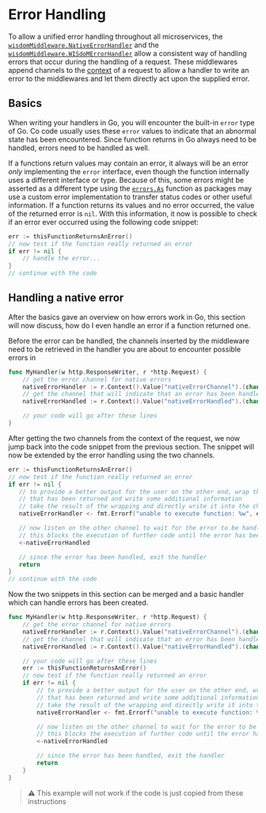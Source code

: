 # Error Handling
To allow a unified error handling throughout all microservices, the
[`wisdomMiddleware.NativeErrorHandler`](https://pkg.go.dev/github.com/wisdom-oss/microservice-middlewares/v2#NativeErrorHandler) 
and the
[`wisdomMiddleware.WISdoMErrorHandler`](https://pkg.go.dev/github.com/wisdom-oss/microservice-middlewares/v2#WISdoMErrorHandler) 
allow a consistent way of handling errors that occur during the handling of a
request.
These middlewares append channels to the [context](./context.md) of a request to 
allow a handler to write an error to the middlewares and let them directly
act upon the supplied error.

## Basics
When writing your handlers in Go, you will encounter the built-in `error`
type of Go. Co code usually uses these `error` values to indicate that an
abnormal state has been encountered. 
Since function returns in Go always need to be handled, errors need to be 
handled as well.

If a functions return values may contain an error, it always will be an error
_only_ implementing the `error` interface, even though the function internally
uses a different interface or type. 
Because of this, some errors might be asserted as a different type using the 
[`errors.As`](https://pkg.go.dev/errors#As) function as packages may use a
custom error implementation to transfer status codes or other useful 
information.
If a function returns its values and no error occurred, the value of the
returned error is `nil`. With this information, it now is possible to check if
an error ever occurred using the following code snippet:
```go
err := thisFunctionReturnsAnError()
// now test if the function really returned an error
if err != nil {
    // handle the error...
}
// continue with the code
```


## Handling a native error
After the basics gave an overview on how errors work in Go, this section will
now discuss, how do I even handle an error if a function returned one.

Before the error can be handled, the channels inserted by the middleware need
to be retrieved in the handler you are about to encounter possible errors in
```go
func MyHandler(w http.ResponseWriter, r *http.Request) {
    // get the error channel for native errors
    nativeErrorHandler := r.Context().Value("nativeErrorChannel").(chan error)
    // get the channel that will indicate that an error has been handled
    nativeErrorHandled := r.Context().Value("nativeErrorHandled").(chan bool)

    // your code will go after these lines
}
```

After getting the two channels from the context of the request, we now jump
back into the code snippet from the previous section.
The snippet will now be extended by the error handling using the two channels.

```go
err := thisFunctionReturnsAnError()
// now test if the function really returned an error
if err != nil {
   // to provide a better output for the user on the other end, wrap the error
   // that has been returned and write some additional information
   // take the result of the wrapping and directly write it into the channel
   nativeErrorHandler <- fmt.Errorf("unable to execute function: %w", err)

   // now listen on the other channel to wait for the error to be handled
   // this blocks the execution of further code until the error has been handled
   <-nativeErrorHandled

   // since the error has been handled, exit the handler
   return
}
// continue with the code
```

Now the two snippets in this section can be merged and a basic handler which can
handle errors has been created.
```go
func MyHandler(w http.ResponseWriter, r *http.Request) {
    // get the error channel for native errors
    nativeErrorHandler := r.Context().Value("nativeErrorChannel").(chan error)
    // get the channel that will indicate that an error has been handled
    nativeErrorHandled := r.Context().Value("nativeErrorHandled").(chan bool)

    // your code will go after these lines
    err := thisFunctionReturnsAnError()
    // now test if the function really returned an error
    if err != nil {
        // to provide a better output for the user on the other end, wrap the error
        // that has been returned and write some additional information
        // take the result of the wrapping and directly write it into the channel
        nativeErrorHandler <- fmt.Errorf("unable to execute function: %w", err)

        // now listen on the other channel to wait for the error to be handled
        // this blocks the execution of further code until the error has been handled
        <-nativeErrorHandled

        // since the error has been handled, exit the handler
        return
    }
}
```

> ⚠️ This example will not work if the code is just copied from these 
> instructions

